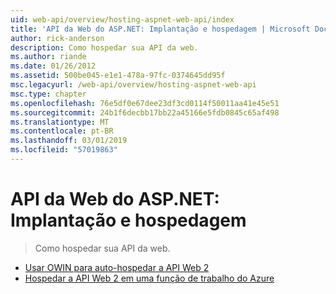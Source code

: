 ```yaml
---
uid: web-api/overview/hosting-aspnet-web-api/index
title: 'API da Web do ASP.NET: Implantação e hospedagem | Microsoft Docs'
author: rick-anderson
description: Como hospedar sua API da web.
ms.author: riande
ms.date: 01/26/2012
ms.assetid: 500be045-e1e1-478a-97fc-0374645dd95f
msc.legacyurl: /web-api/overview/hosting-aspnet-web-api
msc.type: chapter
ms.openlocfilehash: 76e5df0e67dee23df3cd0114f50011aa41e45e51
ms.sourcegitcommit: 24b1f6decbb17bb22a45166e5fdb0845c65af498
ms.translationtype: MT
ms.contentlocale: pt-BR
ms.lasthandoff: 03/01/2019
ms.locfileid: "57019863"
---
```

<a name="aspnet-web-api-deployment-and-hosting"></a>API da Web do ASP.NET: Implantação e hospedagem
====================
> Como hospedar sua API da web.


- [Usar OWIN para auto-hospedar a API Web 2](use-owin-to-self-host-web-api.md)
- [Hospedar a API Web 2 em uma função de trabalho do Azure](host-aspnet-web-api-in-an-azure-worker-role.md)
